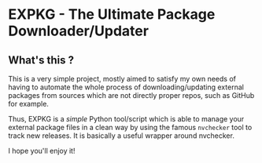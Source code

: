 # EXPKG - The Ultimate Package Downloader/Updater

## What's this ?

This is a very simple project, mostly aimed to satisfy my own needs of having to automate
the whole process of downloading/updating external packages from sources which are not directly
proper repos, such as GitHub for example.

Thus, EXPKG is a *simple* Python tool/script which is able to manage your external package files in a clean
way by using the famous `nvchecker` tool to track new releases. It is basically a useful wrapper around nvchecker.

I hope you'll enjoy it!